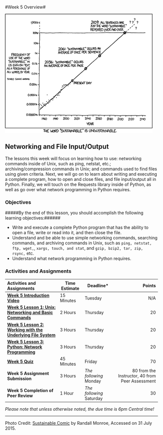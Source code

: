 #Week 5 Overview#

![XKCD sustainability comic](images/xkcd_sustainable.png)
## Networking and File Input/Output ##

The lessons this week will focus on learning how to use: networking commands inside of Unix, such as ping, netstat, etc.; archiving/compression commands in Unix; and commands used to find files using given criteria.  Next, we will go on to learn about writing and executing a complete program, how to open and close files, and file input/output all in Python.  Finally, we will touch on the Requests library inside of Python, as well as go over what network programming in Python requires.  


### Objectives ###

#####By the end of this lesson, you should accomplish the following learning objectives:######

- Write and execute a complete Python program that has the ability to open a file, write or read into it, and then close the file.
- Understand and be able to use simple networking commands, searching commands, and archiving commands in Unix, such as ```ping, netstat, ftp, wget,```, ```xargs, touch, and stat```, and ```gzip, bzip2, tar, zip, rsync,``` etc.
- Understand what network programming in Python requires.


### Activities and Assignments ###

|Activities and Assignments | Time Estimate | Deadline* | Points|
|:------| -----|-------|----------:|
|**[Week 5 Introduction Video][w5v]**|15 Minutes|Tuesday|N/A|
|**[Week 5 Lesson 1: Unix: Networking and Basic Commands](lesson1.md)**| 2 Hours |Thursday| 20|
|**[Week 5 Lesson 2: Working with the Underlying File System](lesson2.md)**| 3 Hours | Thursday | 20 |
|**[Week 5 Lesson 3: Python: Network Programming](lesson3.md)**| 3 Hours | Thursday| 20 |
|**[Week 5 Quiz][w5q]**| 45 Minutes | Friday | 70|
|**Week 5 Assignment Submission**| 3 Hours | *The following*  Monday | 80 from the Instructor, 40 from Peer Assessment | 
|**Week 5 Completion of Peer Review**| 1 Hour | *The following* Saturday | 30 | 


*Please note that unless otherwise noted, the due time is 6pm Central time!*

----------
[w5q]: https://learn.illinois.edu/mod/quiz/view.php?id=1676537
[w5v]: https://mediaspace.illinois.edu/media/Week+Five/1_dp5wpgj8/48757791

Photo Credit: [Sustainable Comic](http://imgs.xkcd.com/comics/sustainable.png) by Randall Monroe, Accessed on 31 July 2015.
